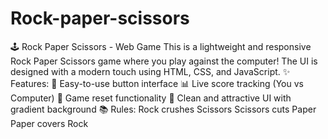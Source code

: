 # Rock-paper-scissors
🕹️ Rock Paper Scissors - Web Game
This is a lightweight and responsive Rock Paper Scissors game where you play against the computer! The UI is designed with a modern touch using HTML, CSS, and JavaScript.
✨ Features:
🔘 Easy-to-use button interface
📊 Live score tracking (You vs Computer)
🔄 Game reset functionality
🎨 Clean and attractive UI with gradient background
📚 Rules:
Rock crushes Scissors
Scissors cuts Paper
Paper covers Rock
